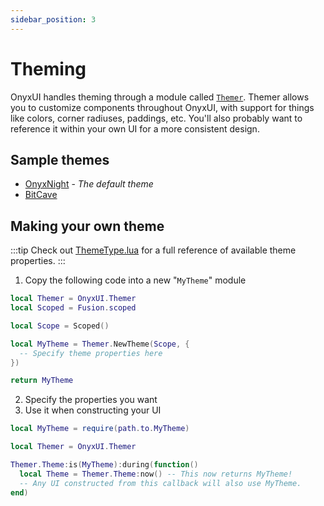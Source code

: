 ```yaml
---
sidebar_position: 3
---
```


# Theming

OnyxUI handles theming through a module called [`Themer`](/api/Themer). Themer allows you to customize components throughout OnyxUI, with support for things like colors, corner radiuses, paddings, etc. You'll also probably want to reference it within your own UI for a more consistent design.

## Sample themes

- [OnyxNight](https://github.com/ImAvafe/OnyxUI/blob/main/src/Themer/OnyxNight.lua) - *The default theme*
- [BitCave](https://github.com/ImAvafe/OnyxUI/blob/main/samples/Themes/BitCave.lua)

## Making your own theme

:::tip
Check out [ThemeType.lua](https://github.com/ImAvafe/OnyxUI/blob/main/src/Themer/ThemeType.lua) for a full reference of available theme properties.
:::

1. Copy the following code into a new "`MyTheme`" module
  ```lua
  local Themer = OnyxUI.Themer
  local Scoped = Fusion.scoped

  local Scope = Scoped()

  local MyTheme = Themer.NewTheme(Scope, {
    -- Specify theme properties here
  })

  return MyTheme
  ```
2. Specify the properties you want
3. Use it when constructing your UI
  ```lua
  local MyTheme = require(path.to.MyTheme)

  local Themer = OnyxUI.Themer

  Themer.Theme:is(MyTheme):during(function()
    local Theme = Themer.Theme:now() -- This now returns MyTheme!
    -- Any UI constructed from this callback will also use MyTheme.
  end)
  ```